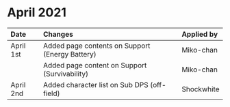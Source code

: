 # April 2021

| Date | Changes | Applied by |
| :--- | :--- | :--- |
| April 1st | Added page contents on Support \(Energy Battery\) | Miko-chan |
|  | Added page content on Support \(Survivability\) | Miko-chan |
| April 2nd | Added character list on Sub DPS \(off-field\) | Shockwhite |

